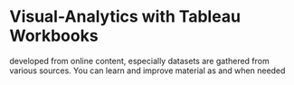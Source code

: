 # Visual-Analytics with Tableau Workbooks
developed from online content, especially datasets are gathered from various sources.
You can learn and improve material as and when needed
